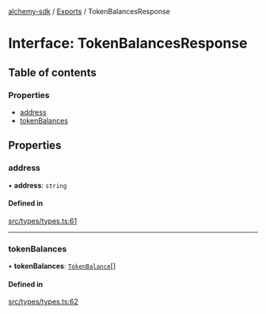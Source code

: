 [alchemy-sdk](../README.md) / [Exports](../modules.md) / TokenBalancesResponse

# Interface: TokenBalancesResponse

## Table of contents

### Properties

- [address](TokenBalancesResponse.md#address)
- [tokenBalances](TokenBalancesResponse.md#tokenbalances)

## Properties

### address

• **address**: `string`

#### Defined in

[src/types/types.ts:61](https://github.com/alchemyplatform/alchemy-sdk-js/blob/ae75103/src/types/types.ts#L61)

___

### tokenBalances

• **tokenBalances**: [`TokenBalance`](../modules.md#tokenbalance)[]

#### Defined in

[src/types/types.ts:62](https://github.com/alchemyplatform/alchemy-sdk-js/blob/ae75103/src/types/types.ts#L62)
